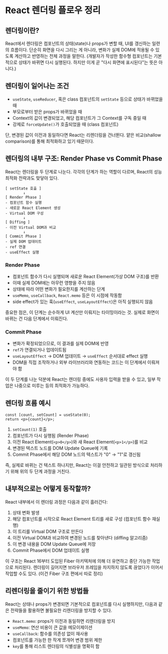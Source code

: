 # React 렌더링 플로우 정리

## 렌더링이란?

React에서 렌더링은 컴포넌트의 상태(state)나 props가 변할 때, UI를 갱신하는 일련의 흐름이다. 단순히 화면을 다시 그리는 게 아니라, 변화가 실제 DOM에 적용될 수 있도록 계산하고 반영하는 전체 과정을 말한다. (개발자가 작성한 함수형 컴포넌트는 기본적으로 상태가 바뀌면 다시 실행된다. 하지만 이게 곧 "다시 화면에 표시된다"는 뜻은 아니다.)


## 렌더링이 일어나는 조건

- `useState`, `useReducer`, 혹은 class 컴포넌트의 `setState` 등으로 상태가 바뀌었을 때
- 부모로부터 받은 props가 바뀌었을 때
- Context의 값이 변경되었고, 해당 컴포넌트가 그 Context를 구독 중일 때
- 강제로 `forceUpdate()`가 호출되었을 때 (class 컴포넌트)

단, 변경된 값이 이전과 동일하다면 React는 리렌더링을 건너뛴다. 얕은 비교(shallow comparison)를 통해 최적화하고 있기 때문이다.


## 렌더링의 내부 구조: Render Phase vs Commit Phase

React는 렌더링을 두 단계로 나눈다. 각각의 단계가 하는 역할이 다르며, React의 성능 최적화 전략과도 맞닿아 있다.

```
[ setState 호출 ]
        ↓
[ Render Phase ]
- 컴포넌트 함수 실행
- 새로운 React Element 생성
- Virtual DOM 구성
        ↓
[ Diffing ]
- 이전 Virtual DOM과 비교
        ↓
[ Commit Phase ]
- 실제 DOM 업데이트
- ref 연결
- useEffect 실행
```

### Render Phase

- 컴포넌트 함수가 다시 실행되며 새로운 React Element(가상 DOM 구조)를 반환
- 이때 실제 DOM에는 아무런 영향을 주지 않음
- 상태에 따라 어떤 변화가 필요한지를 계산하는 단계
- `useMemo`, `useCallback`, `React.memo` 등은 이 시점에 작동함
- side effect가 있는 훅(`useEffect`, `useLayoutEffect`)은 아직 실행되지 않음

중요한 점은, 이 단계는 순수하게 UI 계산만 이뤄지는 타이밍이라는 것. 실제로 화면이 바뀌는 건 다음 단계에서 이뤄진다.

### Commit Phase

- 변화가 확정되었으므로, 이 결과를 실제 DOM에 반영
- `ref`가 연결되거나 업데이트됨
- `useLayoutEffect` → DOM 업데이트 → `useEffect` 순서대로 effect 실행
- DOM을 직접 조작하거나 외부 라이브러리와 연동하는 코드는 이 단계에서 이뤄져야 함

이 두 단계를 나눈 덕분에 React는 렌더링 중에도 사용자 입력을 받을 수 있고, 일부 작업은 나중으로 미루는 등의 최적화가 가능하다.


## 렌더링 흐름 예시

```tsx
const [count, setCount] = useState(0);
return <p>{count}</p>;
```

1. `setCount(1)` 호출
2. 컴포넌트가 다시 실행됨 (Render Phase)
3. 이전 React Element(`<p>0</p>`)와 새 React Element(`<p>1</p>`)를 비교
4. 변경된 텍스트 노드를 DOM Update Queue에 기록
5. Commit Phase에서 해당 DOM 노드의 텍스트가 "0" → "1"로 갱신됨

즉, 실제로 바뀌는 건 텍스트 하나지만, React는 이걸 안전하고 일관된 방식으로 처리하기 위해 위의 두 단계 과정을 거친다.



## 내부적으로는 어떻게 동작할까?

React 내부에서 이 렌더링 과정은 다음과 같이 흘러간다:

1. 상태 변화 발생
2. 해당 컴포넌트를 시작으로 React Element 트리를 새로 구성 (컴포넌트 함수 재실행)
3. 이 트리를 Virtual DOM 구조로 만든다
4. 이전 Virtual DOM과 비교하여 변경된 노드를 찾아낸다 (diffing 알고리즘)
5. 이 변경 내용을 DOM Update Queue에 저장
6. Commit Phase에서 DOM 업데이트 실행

이 구조는 React 16부터 도입된 Fiber 아키텍처에 의해 더 유연하고 중단 가능한 작업으로 처리된다. 렌더링이 길어지면 브라우저 프레임을 차지하지 않도록 끊었다가 이어서 작업할 수도 있다. (이건 Fiber 구조 편에서 따로 정리)


## 리렌더링을 줄이기 위한 방법들

React는 상태나 props가 변경되면 기본적으로 컴포넌트를 다시 실행하지만, 다음과 같은 전략들을 활용하면 불필요한 리렌더링을 방지할 수 있다.

- `React.memo`: props가 이전과 동일하면 리렌더링을 방지
- `useMemo`: 연산 비용이 큰 값을 메모이제이션
- `useCallback`: 함수를 의존성 없이 재사용
- 컴포넌트를 가능한 한 작게 쪼개어 변경 범위 제한
- `key`를 통해 리스트 렌더링의 식별성을 명확히 함
